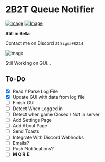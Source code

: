 # 2B2T Queue Notifier

[![Image](https://img.shields.io/badge/Download-NONE-red?style=for-the-badge)]() [![Image](https://img.shields.io/badge/.NET-V4.7.2+-informational?style=for-the-badge)](https://dotnet.microsoft.com/)

**Still in Beta**

Contact me on Discord at `Sigma#8214`<br>

![Image](https://i.imgur.com/j6lstsL.png)

Still Working on GUI...

## To-Do

- [X] Read / Parse Log File
- [X] Update GUI with data from log file
- [ ] Finish GUI
- [ ] Detect When Logged in
- [ ] Detect when game Closed / Not in server
- [ ] Add Settings Page
- [ ] Add About Page
- [ ] Send Toasts
- [ ] Integrate With Discord Webhooks
- [ ] Emails?
- [ ] Push Notifications?
- [ ] **M O R E**
